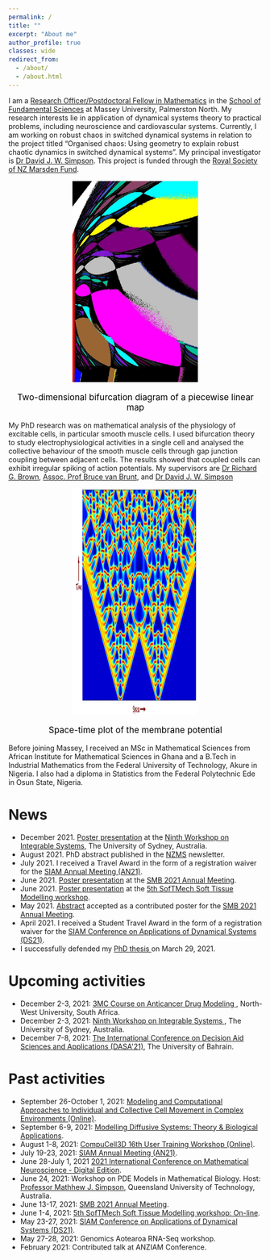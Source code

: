 ```yaml
---
permalink: /
title: ""
excerpt: "About me"
author_profile: true
classes: wide
redirect_from: 
  - /about/
  - /about.html
---
```

I am a <a href=" https://www.massey.ac.nz/massey/expertise/profile.cfm?stref=069350">Research Officer/Postdoctoral Fellow in Mathematics</a> in the <a href="https://www.massey.ac.nz/massey/explore/departments/institute-fundamental-sciences/institute-fundamental-sciences_home.cfm">School of Fundamental Sciences</a> at Massey University, Palmerston North. My research interests lie in application of dynamical systems theory to practical problems, including neuroscience and cardiovascular systems. Currently, I am working on robust chaos in switched dynamical systems in relation to the project titled “Organised chaos: Using geometry to explain robust chaotic dynamics in switched dynamical systems”. My principal investigator is <a href="https://www.massey.ac.nz/~djwsimps/">Dr David J. W. Simpson</a>. This project is funded through the <a href="https://www.royalsociety.org.nz/what-we-do/funds-and-opportunities/marsden/awarded-grants/marsden-fund-awards-2018/">Royal Society of NZ Marsden Fund</a>. 

<style>     
.content {
  max-width: 500px;
  margin: auto;
}
</style>

<body>
 <div style="text-align:center">
  <div class="container">
   <img src="images/Capture1.JPG"  height="400" width="250"/> 
           <p style="color:black;font-size:17px;">Two-dimensional bifurcation diagram of a piecewise linear map</p>
  </div>
</div>
</body>

My PhD research was on mathematical analysis of the physiology of excitable cells, in particular smooth muscle cells. I used bifurcation theory to study electrophysiological activities in a single cell and analysed the collective behaviour of the smooth muscle cells through gap junction coupling between adjacent cells. The results showed that coupled cells can exhibit irregular spiking of action potentials. My supervisors are <a href="https://www.massey.ac.nz/massey/expertise/profile.cfm?stref=630350">Dr Richard G. Brown</a>, <a href="https://www.massey.ac.nz/massey/expertise/profile.cfm?stref=767130">Assoc. Prof Bruce van Brunt</a>, and <a href="https://www.massey.ac.nz/~djwsimps/">Dr David J. W. Simpson</a>
<body>
 <div style="text-align:center">
  <div class="container">
   <img src="images/patt1.JPG"  height="450" width="250"/> 
           <p style="color:black;font-size:17px;">Space-time plot of the membrane potential</p>
  </div>
</div>
</body>
Before joining Massey, I received an MSc in Mathematical Sciences from African Institute for Mathematical Sciences in Ghana and a B.Tech in Industrial Mathematics from the Federal University of Technology, Akure in Nigeria. I also had a diploma in Statistics from the Federal Polytechnic Ede in Osun State, Nigeria.  

News  
===
* December 2021. <a href="https://www.maths.usyd.edu.au/u/integrable/posters/fatoyimbo.pdf">Poster presentation</a> at the <a href="https://www.maths.usyd.edu.au/u/integrable/index.html">Ninth Workshop on Integrable Systems</a>, The University of Sydney, Australia. 
* August 2021. PhD abstract published in the <a href="http://nzmathsoc.org.nz/downloads/newsletters/NZMSnews142_Aug2021.pdf?t=1630274000"> NZMS</a> newsletter.
* July 2021. I received a Travel Award in the form of a registration waiver for the <a href="https://www.siam.org/conferences/cm/conference/an21"> SIAM Annual Meeting (AN21)</a>.
* June 2021. <a href="http://schedule.smb2021.org/NEUR/NEUR-PS03-NEUR-3.html">Poster presentation</a> at the <a href="https://www.smb2021.org/home">SMB 2021 Annual Meeting</a>. 
* June 2021. <a href="https://twitter.com/SofTMech/status/1400117375538761735">Poster presentation</a> at the <a href="http://www.softmech.org/events/headline_791379_en.html">5th SofTMech Soft Tissue Modelling workshop</a>. 
* May 2021. <a href="http://schedule.smb2021.org/NEUR/NEUR-PS03-NEUR-3.html">Abstract</a> accepted as a contributed poster for the <a href="https://www.smb2021.org/home">SMB 2021 Annual Meeting</a>.
* April 2021. I received a Student Travel Award in the form of a registration waiver for the <a href="https://www.siam.org/conferences/cm/conference/ds21"> SIAM Conference on Applications of Dynamical Systems (DS21)</a>.
* I successfully defended my <a href="https://twitter.com/rgbrown/status/1376367443963117574"> PhD thesis </a> on March 29, 2021. 

Upcoming activities
===
* December 2-3, 2021: <a href="http://natural-sciences.nwu.ac.za/paa/3MC-Course"> 3MC Course on Anticancer Drug Modeling </a>, North-West University, South Africa.
* December 2-3, 2021: <a href="https://www.maths.usyd.edu.au/u/integrable/index.html"> Ninth Workshop on Integrable Systems </a>, The University of Sydney, Australia.
* December 7-8, 2021: <a href="https://dasa21.uob.edu.bh/"> The International Conference on Decision Aid Sciences and Applications (DASA'21)</a>, The University of Bahrain.
   

Past activities
===
* September 26-October 1, 2021: <a href="http://www.birs.ca/events/2021/5-day-workshops/21w5225/participants"> Modeling and Computational Approaches to Individual and Collective Cell Movement in Complex Environments (Online)</a>.
* September 6-9, 2021: <a href="https://sites.google.com/view/modis2021/home-page?authuser=0"> Modelling Diffusive Systems: Theory & Biological Applications</a>.  
* August 1-8, 2021: <a href="https://compucell3d.org/Workshop21"> CompuCell3D 16th User Training Workshop (Online)</a>.
* July 19-23, 2021: <a href="https://www.siam.org/conferences/cm/conference/an21"> SIAM Annual Meeting (AN21)</a>.
* June 28-July 1, 2021 <a href="https://www.danieleavitabile.com/icmns2021digital/">2021 International Conference on Mathematical Neuroscience - Digital Edition</a>.
* June 24, 2021: Workshop on PDE Models in Mathematical Biology. Host: <a href="http://www.mj-simpson.com/workshop.html">Professor Mathhew J. Simpson</a>, Queensland University of Technology, Australia.
* June 13-17, 2021: <a href="https://www.smb2021.org/home">SMB 2021 Annual Meeting</a>. 
* June 1-4, 2021: <a href="http://www.softmech.org/events/headline_791379_en.html">5th SofTMech Soft Tissue Modelling workshop: On-line</a>. 
* May 23-27, 2021: <a href="https://www.siam.org/conferences/cm/conference/ds21"> SIAM Conference on Applications of Dynamical Systems (DS21)</a>.
* May 27-28, 2021: Genomics Aotearoa RNA-Seq workshop.
* February 2021: Contributed talk at ANZIAM Conference.





